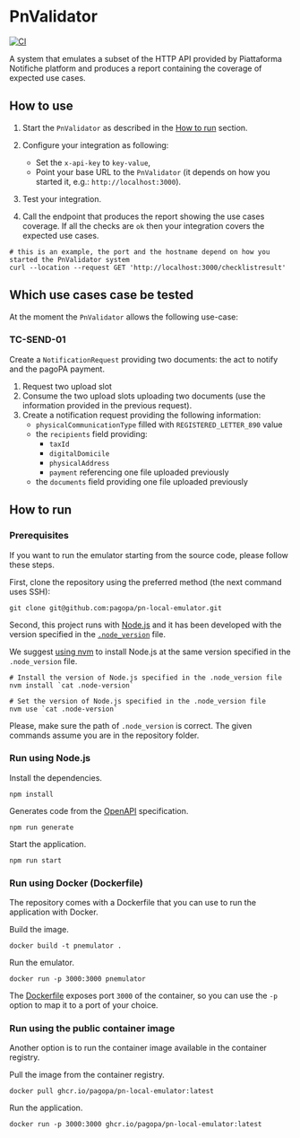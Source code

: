 # PnValidator
[![CI](https://github.com/pagopa/pn-local-emulator/actions/workflows/main.yaml/badge.svg)](https://github.com/pagopa/pn-local-emulator/actions/workflows/main.yaml)

A system that emulates a subset of the HTTP API provided by Piattaforma Notifiche platform and produces a report containing the coverage of expected use cases.

## How to use

1. Start the `PnValidator` as described in the [How to run](#how-to-run) section.
2. Configure your integration as following:
   - Set the `x-api-key` to `key-value`,
   - Point your base URL to the `PnValidator` (it depends on how you started it, e.g.: `http://localhost:3000`).

3. Test your integration.
4. Call the endpoint that produces the report showing the use cases coverage.
If all the checks are `ok` then your integration covers the expected use cases.

 ``` shell
# this is an example, the port and the hostname depend on how you started the PnValidator system
curl --location --request GET 'http://localhost:3000/checklistresult'
```

## Which use cases case be tested
At the moment the `PnValidator` allows the following use-case:

### TC-SEND-01
Create a `NotificationRequest` providing two documents: the act to notify and the pagoPA payment.

1. Request two upload slot
2. Consume the two upload slots uploading two documents (use the information provided in the previous request).
3. Create a notification request providing the following information:
   - `physicalCommunicationType` filled with `REGISTERED_LETTER_890` value
   - the `recipients` field providing:
      - `taxId`
      - `digitalDomicile`
      - `physicalAddress`
      - `payment` referencing one file uploaded previously
   - the `documents` field providing one file uploaded previously


## How to run

### Prerequisites
If you want to run the emulator starting from the source code, please follow these steps.

First, clone the repository using the preferred method (the next command uses SSH):

```shell
git clone git@github.com:pagopa/pn-local-emulator.git
```

Second, this project runs with [Node.js](https://nodejs.org/en/) and it has been developed with the version specified in the [`.node_version`](.node-version) file.

We suggest [using nvm](https://github.com/nvm-sh/nvm) to install Node.js at the same version specified in the `.node_version` file.

```shell
# Install the version of Node.js specified in the .node_version file
nvm install `cat .node-version`

# Set the version of Node.js specified in the .node_version file
nvm use `cat .node-version`
```
Please, make sure the path of `.node_version` is correct. The given commands assume you are in the repository folder.

### Run using Node.js

Install the dependencies.

```shell
npm install
```

Generates code from the [OpenAPI](./openapi/index.yaml) specification.

```shell
npm run generate
```

Start the application.

```shell
npm run start
```

### Run using Docker (Dockerfile)

The repository comes with a Dockerfile that you can use to run the application with Docker.

Build the image.

```shell
docker build -t pnemulator .
```

Run the emulator.

```shell
docker run -p 3000:3000 pnemulator
```
The [Dockerfile](./Dockerfile) exposes port `3000` of the container, so you can use the `-p` option to map it to a port of your choice.

### Run using the public container image

Another option is to run the container image available in the container registry.

Pull the image from the container registry.

```shell
docker pull ghcr.io/pagopa/pn-local-emulator:latest
```

Run the application.


```shell
docker run -p 3000:3000 ghcr.io/pagopa/pn-local-emulator:latest
```
